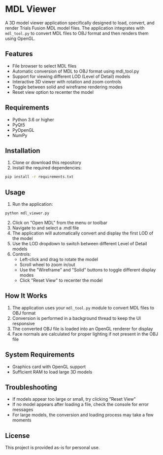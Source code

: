 # MDL Viewer

A 3D model viewer application specifically designed to load, convert, and render Trials Fusion MDL model files. The application integrates with `mdl_tool.py` to convert MDL files to OBJ format and then renders them using OpenGL.

## Features

- File browser to select MDL files
- Automatic conversion of MDL to OBJ format using mdl_tool.py
- Support for viewing different LOD (Level of Detail) models
- Interactive 3D viewer with rotation and zoom controls
- Toggle between solid and wireframe rendering modes
- Reset view option to recenter the model

## Requirements

- Python 3.6 or higher
- PyQt5
- PyOpenGL
- NumPy

## Installation

1. Clone or download this repository
2. Install the required dependencies:

```bash
pip install -r requirements.txt
```

## Usage

1. Run the application:

```bash
python mdl_viewer.py
```

2. Click on "Open MDL" from the menu or toolbar
3. Navigate to and select a .mdl file
4. The application will automatically convert and display the first LOD of the model
5. Use the LOD dropdown to switch between different Level of Detail models
6. Controls:
   - Left-click and drag to rotate the model
   - Scroll wheel to zoom in/out
   - Use the "Wireframe" and "Solid" buttons to toggle different display modes
   - Click "Reset View" to recenter the model

## How It Works

1. The application uses your `mdl_tool.py` module to convert MDL files to OBJ format
2. Conversion is performed in a background thread to keep the UI responsive
3. The converted OBJ file is loaded into an OpenGL renderer for display
4. Face normals are calculated for proper lighting if not present in the OBJ file

## System Requirements

- Graphics card with OpenGL support
- Sufficient RAM to load large 3D models

## Troubleshooting

- If models appear too large or small, try clicking "Reset View"
- If no model appears after loading a file, check the console for error messages
- For large models, the conversion and loading process may take a few moments

## License

This project is provided as-is for personal use.
